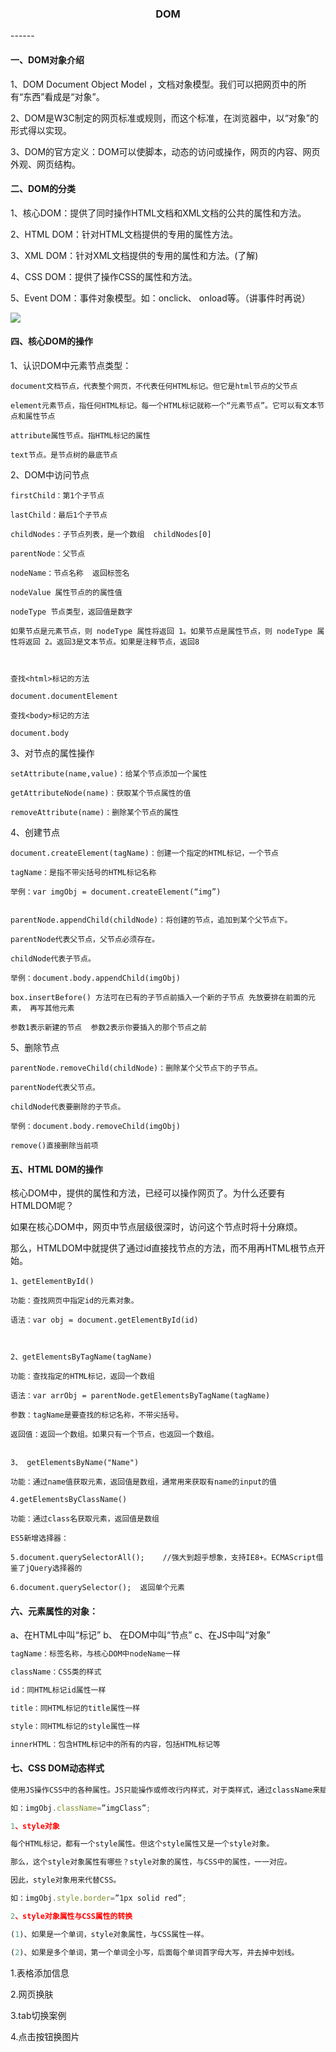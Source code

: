 <h3 align="center">DOM</h3>
------

#### 一、DOM对象介绍

1、DOM Document Object Model ，文档对象模型。我们可以把网页中的所有“东西”看成是“对象”。

2、DOM是W3C制定的网页标准或规则，而这个标准，在浏览器中，以“对象”的形式得以实现。

3、DOM的官方定义：DOM可以使脚本，动态的访问或操作，网页的内容、网页外观、网页结构。





#### 二、DOM的分类

1、核心DOM：提供了同时操作HTML文档和XML文档的公共的属性和方法。

2、HTML DOM：针对HTML文档提供的专用的属性方法。

3、XML DOM：针对XML文档提供的专用的属性和方法。(了解)

4、CSS DOM：提供了操作CSS的属性和方法。

5、Event DOM：事件对象模型。如：onclick、 onload等。（讲事件时再说）

![](C:\Users\Mac\Desktop\lesson\二阶段\JavaScript课程\day9\img\dom.png)





#### 四、核心DOM的操作

1、认识DOM中元素节点类型：

```
document文档节点，代表整个网页，不代表任何HTML标记。但它是html节点的父节点

element元素节点，指任何HTML标记。每一个HTML标记就称一个“元素节点”。它可以有文本节点和属性节点

attribute属性节点。指HTML标记的属性

text节点。是节点树的最底节点
```



2、DOM中访问节点

```
firstChild：第1个子节点

lastChild：最后1个子节点

childNodes：子节点列表，是一个数组  childNodes[0]

parentNode：父节点

nodeName：节点名称  返回标签名

nodeValue 属性节点的的属性值

nodeType 节点类型，返回值是数字  

如果节点是元素节点，则 nodeType 属性将返回 1。如果节点是属性节点，则 nodeType 属性将返回 2。返回3是文本节点。如果是注释节点，返回8



查找<html>标记的方法

document.documentElement

查找<body>标记的方法

document.body

```

3、对节点的属性操作

```
setAttribute(name,value)：给某个节点添加一个属性

getAttributeNode(name)：获取某个节点属性的值

removeAttribute(name)：删除某个节点的属性
```



4、创建节点

```
document.createElement(tagName)：创建一个指定的HTML标记，一个节点

tagName：是指不带尖括号的HTML标记名称  

举例：var imgObj = document.createElement(“img”)


parentNode.appendChild(childNode)：将创建的节点，追加到某个父节点下。

parentNode代表父节点，父节点必须存在。

childNode代表子节点。

举例：document.body.appendChild(imgObj)

box.insertBefore() 方法可在已有的子节点前插入一个新的子节点 先放要排在前面的元素， 再写其他元素

参数1表示新建的节点  参数2表示你要插入的那个节点之前
```



5、删除节点

```
parentNode.removeChild(childNode)：删除某个父节点下的子节点。

parentNode代表父节点。

childNode代表要删除的子节点。

举例：document.body.removeChild(imgObj)

remove()直接删除当前项
```



#### 五、HTML DOM的操作

核心DOM中，提供的属性和方法，已经可以操作网页了。为什么还要有HTMLDOM呢？

如果在核心DOM中，网页中节点层级很深时，访问这个节点时将十分麻烦。

那么，HTMLDOM中就提供了通过id直接找节点的方法，而不用再HTML根节点开始。

```
1、getElementById()

功能：查找网页中指定id的元素对象。

语法：var obj = document.getElementById(id)



2、getElementsByTagName(tagName)

功能：查找指定的HTML标记，返回一个数组

语法：var arrObj = parentNode.getElementsByTagName(tagName)

参数：tagName是要查找的标记名称，不带尖括号。

返回值：返回一个数组。如果只有一个节点，也返回一个数组。


3、 getElementsByName("Name")

功能：通过name值获取元素，返回值是数组，通常用来获取有name的input的值

4.getElementsByClassName()  

功能：通过class名获取元素，返回值是数组

ES5新增选择器：

5.document.querySelectorAll();    //强大到超乎想象，支持IE8+。ECMAScript借鉴了jQuery选择器的

6.document.querySelector();  返回单个元素
```



#### 六、元素属性的对象：

 a、在HTML中叫“标记”  b、 在DOM中叫“节点”    c、在JS中叫“对象”

```js
tagName：标签名称，与核心DOM中nodeName一样

className：CSS类的样式

id：同HTML标记id属性一样

title：同HTML标记的title属性一样

style：同HTML标记的style属性一样

innerHTML：包含HTML标记中的所有的内容，包括HTML标记等
```



#### 七、CSS DOM动态样式

```js
使用JS操作CSS中的各种属性。JS只能操作或修改行内样式，对于类样式，通过className来赋值。

如：imgObj.className=”imgClass”;

1、style对象

每个HTML标记，都有一个style属性。但这个style属性又是一个style对象。  

那么，这个style对象属性有哪些？style对象的属性，与CSS中的属性，一一对应。

因此，style对象用来代替CSS。

如：imgObj.style.border=”1px solid red”;

2、style对象属性与CSS属性的转换

(1)、如果是一个单词，style对象属性，与CSS属性一样。

(2)、如果是多个单词，第一个单词全小写，后面每个单词首字母大写，并去掉中划线。
```

1.表格添加信息



2.网页换肤



3.tab切换案例



4.点击按钮换图片

